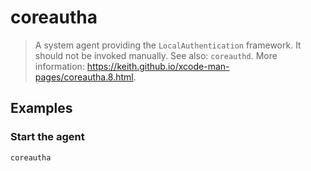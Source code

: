 # coreautha

> A system agent providing the `LocalAuthentication` framework. It should not be invoked manually. See also: `coreauthd`. More information: <https://keith.github.io/xcode-man-pages/coreautha.8.html>.

## Examples

### Start the agent

```bash
coreautha
```
